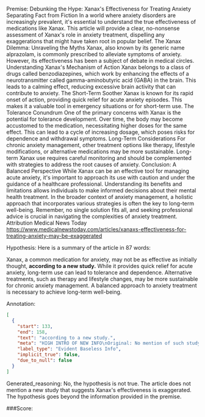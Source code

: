 
Premise:
Debunking the Hype: Xanax's Effectiveness for Treating Anxiety
Separating Fact from Fiction
In a world where anxiety disorders are increasingly prevalent, it's essential to understand the true effectiveness of medications like Xanax. This article will provide a clear, no-nonsense assessment of Xanax's role in anxiety treatment, dispelling any exaggerations that might have taken root in popular belief.
The Xanax Dilemma: Unraveling the Myths
Xanax, also known by its generic name alprazolam, is commonly prescribed to alleviate symptoms of anxiety. However, its effectiveness has been a subject of debate in medical circles.
Understanding Xanax's Mechanism of Action
Xanax belongs to a class of drugs called benzodiazepines, which work by enhancing the effects of a neurotransmitter called gamma-aminobutyric acid (GABA) in the brain. This leads to a calming effect, reducing excessive brain activity that can contribute to anxiety.
The Short-Term Soother
Xanax is known for its rapid onset of action, providing quick relief for acute anxiety episodes. This makes it a valuable tool in emergency situations or for short-term use.
The Tolerance Conundrum
One of the primary concerns with Xanax is the potential for tolerance development. Over time, the body may become accustomed to the medication, necessitating higher doses for the same effect. This can lead to a cycle of increasing dosage, which poses risks for dependence and withdrawal symptoms.
Long-Term Considerations
For chronic anxiety management, other treatment options like therapy, lifestyle modifications, or alternative medications may be more sustainable. Long-term Xanax use requires careful monitoring and should be complemented with strategies to address the root causes of anxiety.
Conclusion: A Balanced Perspective
While Xanax can be an effective tool for managing acute anxiety, it's important to approach its use with caution and under the guidance of a healthcare professional. Understanding its benefits and limitations allows individuals to make informed decisions about their mental health treatment.
In the broader context of anxiety management, a holistic approach that incorporates various strategies is often the key to long-term well-being. Remember, no single solution fits all, and seeking professional advice is crucial in navigating the complexities of anxiety treatment.
Attribution
Medical News Today
https://www.medicalnewstoday.com/articles/xanaxs-effectiveness-for-treating-anxiety-may-be-exaggerated

Hypothesis:
Here is a summary of the article in 87 words:

Xanax, a common medication for anxiety, may not be as effective as initially thought, **according to a new study.** While it provides quick relief for acute anxiety, long-term use can lead to tolerance and dependence. Alternative treatments, such as therapy and lifestyle changes, may be more sustainable for chronic anxiety management. A balanced approach to anxiety treatment is necessary to achieve long-term well-being.

Annotation:
```json
[
  {
    "start": 133,
    "end": 158,
    "text": "according to a new study.",
    "meta": "HIGH INTRO OF NEW INFO\nOriginal: No mention of such study\nGenerative: \"...according to a new study.\"",
    "label_type": "Evident Baseless Info",
    "implicit_true": false,
    "due_to_null": false
  }
]
```

Generated_reasoning:
No, the hypothesis is not true. The article does not mention a new study that suggests Xanax's effectiveness is exaggerated. The hypothesis goes beyond the information provided in the premise.

###Score:

